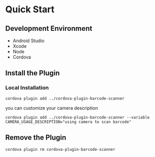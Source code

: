 # Quick Start

## Development Environment

- Android Studio
- Xcode
- Node
- Cordova

## Install the Plugin

### Local Installation

```shell
cordova plugin add ../cordova-plugin-barcode-scanner 
```

you can customize your camera description

```shell
cordova plugin add ../cordova-plugin-barcode-scanner --variable CAMERA_USAGE_DESCRIPTION="using camera to scan barcode"
```

## Remove the Plugin

```shell
cordova plugin rm cordova-plugin-barcode-scanner
```
